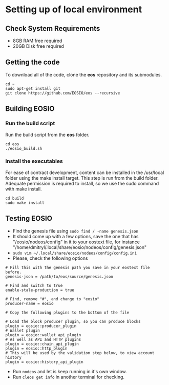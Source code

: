 # Setting up of local environment

## Check System Requirements

* 8GB RAM free required
* 20GB Disk free required

## Getting the code

To download all of the code, clone the **eos** repository and its submodules.

```
cd ~
sudo apt-get install git
git clone https://github.com/EOSIO/eos --recursive
```

## Building EOSIO

### Run the build script

Run the build script from the **eos** folder.

```
cd eos
./eosio_build.sh
```

### Install the executables

For ease of contract development, content can be installed in the /usr/local folder using the make install target. This step is run from the build folder. Adequate permission is required to install, so we use the sudo command with make install.

```
cd build
sudo make install
```

## Testing EOSIO

* Find the genesis file using ```sudo find / -name genesis.json```
* It should come up with a few options, save the one that has "/eosio/nodeos/config" in it to your eostext file, for instance "/home/dmitryl/.local/share/eosio/nodeos/config/genesis.json"
* ```sudo vim ~/.local/share/eosio/nodeos/config/config.ini```
* Please, check the following options

```
# Fill this with the genesis path you save in your eostext file before.
genesis-json = /path/to/eos/source/genesis.json

# Find and switch to true
enable-stale-production = true

# Find, remove "#", and change to "eosio"
producer-name = eosio

# Copy the following plugins to the bottom of the file

# Load the block producer plugin, so you can produce blocks
plugin = eosio::producer_plugin
# Wallet plugin
plugin = eosio::wallet_api_plugin
# As well as API and HTTP plugins
plugin = eosio::chain_api_plugin
plugin = eosio::http_plugin
# This will be used by the validation step below, to view account history
plugin = eosio::history_api_plugin
```
* Run ```nodeos``` and let is keep running in it's own window.
* Run ```cleos get info``` in another terminal for checking.

